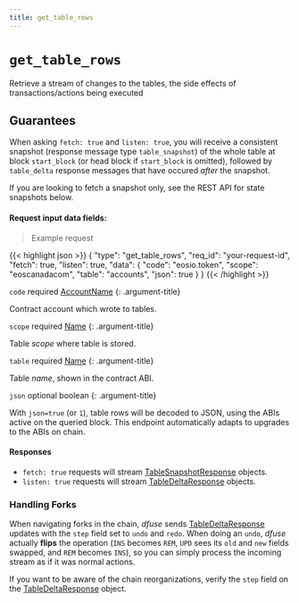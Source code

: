 ```yaml
---
title: get_table_rows
---
```


# `get_table_rows`

Retrieve a stream of changes to the tables, the side effects of
transactions/actions being executed

## Guarantees

When asking `fetch: true` and `listen: true`, you will receive a
consistent snapshot (response message type `table_snapshot`) of the whole table
at block `start_block` (or head block if `start_block` is omitted),
followed by `table_delta` response messages that have occured *after* the snapshot.

If you are looking to fetch a snapshot only, see the REST API for
state snapshots below.

#### Request input data fields:

> Example request

{{< highlight json >}}
{
  "type": "get_table_rows",
  "req_id": "your-request-id",
  "fetch": true,
  "listen": true,
  "data": {
    "code": "eosio.token",
    "scope": "eoscanadacom",
    "table": "accounts",
    "json": true
  }
}
{{< /highlight >}}


`code` required [AccountName](#type-AccountName)
{: .argument-title}

Contract account which wrote to tables.

<div class="argument-separator"></div>

`scope` required [Name](#type-Name)
{: .argument-title}

Table _scope_ where table is stored.

<div class="argument-separator"></div>

`table` required [Name](#type-Name)
{: .argument-title}

Table _name_, shown in the contract ABI.

<div class="argument-separator"></div>

`json` optional boolean
{: .argument-title}

With `json=true` (or `1`), table rows will be decoded to JSON, using the ABIs active on the queried block. This endpoint automatically adapts to upgrades to the ABIs on chain.

#### Responses

* `fetch: true` requests will stream [TableSnapshotResponse](#type-TableSnapshotResponse) objects.
* `listen: true` requests will stream [TableDeltaResponse](#type-TableDeltaResponse) objects.

### Handling Forks

When navigating forks in the chain, _dfuse_ sends
[TableDeltaResponse](#type-TableDeltaResponse) updates with the `step` field set to
`undo` and `redo`. When doing an `undo`, _dfuse_ actually **flips**
the operation (`INS` becomes `REM`, `UPD` sees its `old` and `new`
fields swapped, and `REM` becomes `INS`), so you can simply process
the incoming stream as if it was normal actions.

If you want to be aware of the chain reorganizations, verify the
`step` field on the [TableDeltaResponse](#type-TableDeltaResponse) object.
